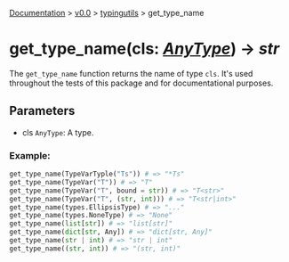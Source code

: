 [Documentation](/docs/documentation.md) >
 [v0.0](/docs/0.0/version.md) >
  [typingutils](/docs/0.0/typingutils/module.md) >
   get_type_name

# get_type_name(cls: _[AnyType](any_type.md)_) -> _str_

The `get_type_name` function returns the name of type `cls`. It's used throughout the tests of this package and for documentational purposes.

## Parameters

- cls `AnyType`: A type.

### Example:
```python
get_type_name(TypeVarTyple("Ts")) # => "*Ts"
get_type_name(TypeVar("T")) # => "T"
get_type_name(TypeVar("T", bound = str)) # => "T<str>"
get_type_name(TypeVar("T", (str, int))) # => "T<str|int>"
get_type_name(types.EllipsisType) # => "..."
get_type_name(types.NoneType) # => "None"
get_type_name(list[str]) # => "list[str]"
get_type_name(dict[str, Any]) # => "dict[str, Any]"
get_type_name(str | int) # => "str | int"
get_type_name((str, int)) # => "(str, int)"
```